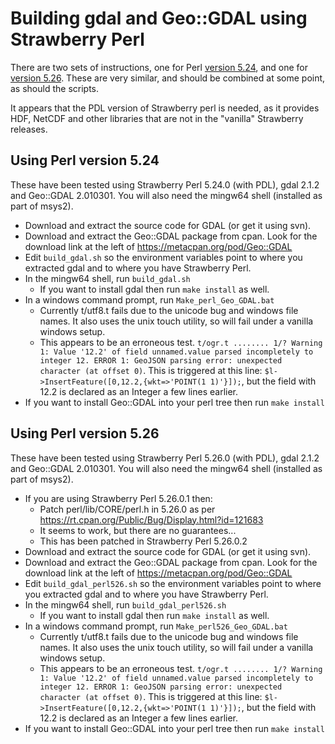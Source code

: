 # Building gdal and Geo::GDAL using Strawberry Perl

There are two sets of instructions, one for Perl [version 5.24](#Using-Perl-version-524), and one for [version 5.26](#Using-Perl-version-526).  These are very similar, and should be combined at some point, as should the scripts.  

It appears that the PDL version of Strawberry perl is needed, as it provides HDF, NetCDF and other libraries that are not in the "vanilla" Strawberry releases.  


##  Using Perl version 5.24

These have been tested using Strawberry Perl 5.24.0 (with PDL), gdal 2.1.2 and Geo::GDAL 2.010301.
You will also need the mingw64 shell (installed as part of msys2).


  * Download and extract the source code for GDAL (or get it using svn).
  * Download and extract the Geo::GDAL package from cpan.  Look for the download link at the left of https://metacpan.org/pod/Geo::GDAL
  * Edit ```build_gdal.sh``` so the environment variables point to where you extracted gdal and to where you have Strawberry Perl.
  * In the mingw64 shell, run ```build_gdal.sh```
    * If you want to install gdal then run ```make install``` as well.
  * In a windows command prompt, run ```Make_perl_Geo_GDAL.bat```
    * Currently t/utf8.t fails due to the unicode bug and windows file names.  It also uses the unix touch utility, so will fail under a vanilla windows setup.
    * This appears to be an erroneous test.  ```t/ogr.t ........ 1/? Warning 1: Value '12.2' of field unnamed.value parsed incompletely to integer 12.
ERROR 1: GeoJSON parsing error: unexpected character (at offset 0)```.  This is triggered at this line: ```$l->InsertFeature([0,12.2,{wkt=>'POINT(1 1)'}]);```, but the field with 12.2 is declared as an Integer a few lines earlier.  
  * If you want to install Geo::GDAL into your perl tree then run ```make install```


## Using Perl version 5.26

These have been tested using Strawberry Perl 5.26.0 (with PDL), gdal 2.1.2 and Geo::GDAL 2.010301.
You will also need the mingw64 shell (installed as part of msys2).


  * If you are using Strawberry Perl 5.26.0.1 then:
    * Patch perl/lib/CORE/perl.h in 5.26.0 as per https://rt.cpan.org/Public/Bug/Display.html?id=121683
    * It seems to work, but there are no guarantees...
    * This has been patched in Strawberry Perl 5.26.0.2
  * Download and extract the source code for GDAL (or get it using svn).
  * Download and extract the Geo::GDAL package from cpan.  Look for the download link at the left of https://metacpan.org/pod/Geo::GDAL
  * Edit ```build_gdal_perl526.sh``` so the environment variables point to where you extracted gdal and to where you have Strawberry Perl.
  * In the mingw64 shell, run ```build_gdal_perl526.sh```
    * If you want to install gdal then run ```make install``` as well.
  * In a windows command prompt, run ```Make_perl526_Geo_GDAL.bat```
    * Currently t/utf8.t fails due to the unicode bug and windows file names.  It also uses the unix touch utility, so will fail under a vanilla windows setup.
    * This appears to be an erroneous test.  ```t/ogr.t ........ 1/? Warning 1: Value '12.2' of field unnamed.value parsed incompletely to integer 12.
  ERROR 1: GeoJSON parsing error: unexpected character (at offset 0)```.  This is triggered at this line: ```$l->InsertFeature([0,12.2,{wkt=>'POINT(1 1)'}]);```, but the field with 12.2 is declared as an Integer a few lines earlier.  
  * If you want to install Geo::GDAL into your perl tree then run ```make install```



